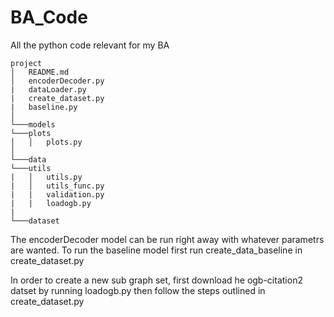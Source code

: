 # BA_Code
All the python code relevant for my BA
```
project
│   README.md
│   encoderDecoder.py
|   dataLoader.py
|   create_dataset.py
|   baseline.py
│
└───models
└───plots
│   │   plots.py
│ 
└───data
└───utils
|   │   utils.py
|   │   utils_func.py
|   |   validation.py
|   |   loadogb.py
|
└───dataset 
```


The encoderDecoder model can be run right away with whatever parametrs are wanted.
To run the baseline model first run create_data_baseline in create_dataset.py

In order to create a new sub graph set, first download he ogb-citation2 datset by running loadogb.py
then follow the steps outlined in create_dataset.py
